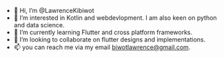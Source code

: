 - 👋 Hi, I’m @LawrenceKibiwot
- 👀 I’m interested in Kotlin and webdevlopment. I am also keen on python and data science.
- 🌱 I’m currently learning Flutter and cross platform frameworks.
- 💞️ I’m looking to collaborate on flutter designs and implementations.
- 📫 you can reach me via my email biwotlawrence@gmail.com.
